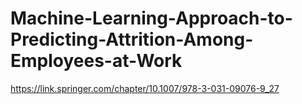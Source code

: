 # Machine-Learning-Approach-to-Predicting-Attrition-Among-Employees-at-Work
https://link.springer.com/chapter/10.1007/978-3-031-09076-9_27
